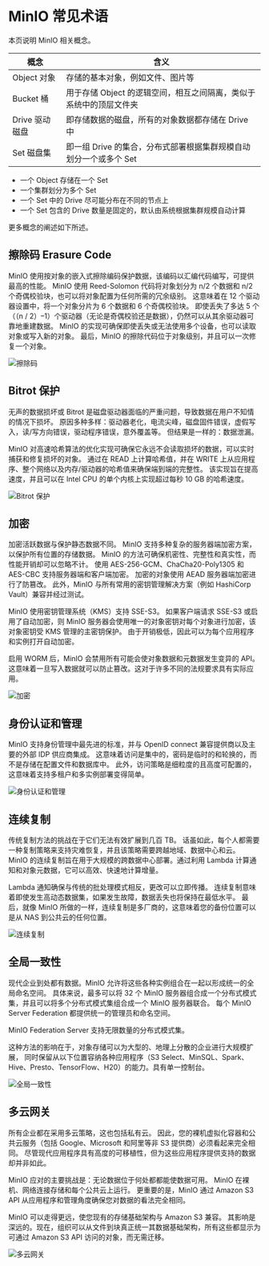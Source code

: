 # MinIO 常见术语

本页说明 MinIO 相关概念。

| 概念           | 含义                                                               |
| -------------- | ------------------------------------------------------------------ |
| Object 对象    | 存储的基本对象，例如文件、图片等                                   |
| Bucket 桶      | 用于存储 Object 的逻辑空间，相互之间隔离，类似于系统中的顶层文件夹 |
| Drive 驱动磁盘 | 即存储数据的磁盘，所有的对象数据都存储在 Drive 中                  |
| Set 磁盘集     | 即一组 Drive 的集合，分布式部署根据集群规模自动划分一个或多个 Set  |

- 一个 Object 存储在一个 Set
- 一个集群划分为多个 Set
- 一个 Set 中的 Drive 尽可能分布在不同的节点上
- 一个 Set 包含的 Drive 数量是固定的，默认由系统根据集群规模自动计算

更多概念的阐述如下所述。

## 擦除码 Erasure Code

MinIO 使用按对象的嵌入式擦除编码保护数据，该编码以汇编代码编写，可提供最高的性能。
MinIO 使用 Reed-Solomon 代码将对象划分为 n/2 个数据和 n/2 个奇偶校验块，也可以将对象配置为任何所需的冗余级别。
这意味着在 12 个驱动器设置中，将一个对象分片为 6 个数据和 6 个奇偶校验块。
即使丢失了多达 5 个（（n / 2）–1）个驱动器（无论是奇偶校验还是数据），仍然可以从其余驱动器可靠地重建数据。
MinIO 的实现可确保即使丢失或无法使用多个设备，也可以读取对象或写入新的对象。
最后，MinIO 的擦除代码位于对象级别，并且可以一次修复一个对象。

![擦除码](https://docs.daocloud.io/daocloud-docs-images/docs/middleware/minio/images/concept01.png)

## Bitrot 保护

无声的数据损坏或 Bitrot 是磁盘驱动器面临的严重问题，导致数据在用户不知情的情况下损坏。
原因多种多样：驱动器老化，电流尖峰，磁盘固件错误，虚假写入，读/写方向错误，驱动程序错误，意外覆盖等。
但结果是一样的：数据泄漏。

MinIO 对高速哈希算法的优化实现可确保它永远不会读取损坏的数据，可以实时捕获和修复损坏的对象。
通过在 READ 上计算哈希值，并在 WRITE 上从应用程序、整个网络以及内存/驱动器的哈希值来确保端到端的完整性。
该实现旨在提高速度，并且可以在 Intel CPU 的单个内核上实现超过每秒 10 GB 的哈希速度。

![Bitrot 保护](https://docs.daocloud.io/daocloud-docs-images/docs/middleware/minio/images/concept02.png)

## 加密

加密活跃数据与保护静态数据不同。
MinIO 支持多种复杂的服务器端加密方案，以保护所有位置的存储数据。
MinIO 的方法可确保机密性、完整性和真实性，而性能开销却可以忽略不计。
使用 AES-256-GCM、ChaCha20-Poly1305 和 AES-CBC 支持服务器端和客户端加密。
加密的对象使用 AEAD 服务器端加密进行了防篡改。
此外，MinIO 与所有常用的密钥管理解决方案（例如 HashiCorp Vault）兼容并经过测试。

MinIO 使用密钥管理系统（KMS）支持 SSE-S3。
如果客户端请求 SSE-S3 或启用了自动加密，则 MinIO 服务器会使用唯一的对象密钥对每个对象进行加密，该对象密钥受 KMS 管理的主密钥保护。
由于开销极低，因此可以为每个应用程序和实例打开自动加密。

启用 WORM 后，MinIO 会禁用所有可能会使对象数据和元数据发生变异的 API。
这意味着一旦写入数据就可以防止篡改。这对于许多不同的法规要求具有实际应用。

![加密](https://docs.daocloud.io/daocloud-docs-images/docs/middleware/minio/images/concept03.png)

## 身份认证和管理

MinIO 支持身份管理中最先进的标准，并与 OpenID connect 兼容提供商以及主要的外部 IDP 供应商集成。
这意味着访问是集中的，密码是临时的和轮换的，而不是存储在配置文件和数据库中。
此外，访问策略是细粒度的且高度可配置的，这意味着支持多租户和多实例部署变得简单。

![身份认证和管理](https://docs.daocloud.io/daocloud-docs-images/docs/middleware/minio/images/concept04.png)

## 连续复制

传统复制方法的挑战在于它们无法有效扩展到几百 TB。
话虽如此，每个人都需要一种复制策略来支持灾难恢复，并且该策略需要跨越地域、数据中心和云。
MinIO 的连续复制旨在用于大规模的跨数据中心部署。通过利用 Lambda 计算通知和对象元数据，它可以高效、快速地计算增量。

Lambda 通知确保与传统的批处理模式相反，更改可以立即传播。
连续复制意味着即使发生高动态数据集，如果发生故障，数据丢失也将保持在最低水平。
最后，就像 MinIO 所做的一样，连续复制是多厂商的，这意味着您的备份位置可以是从 NAS 到公共云的任何位置。

![连续复制](https://docs.daocloud.io/daocloud-docs-images/docs/middleware/minio/images/concept05.png)

## 全局一致性

现代企业到处都有数据。MinIO 允许将这些各种实例组合在一起以形成统一的全局命名空间。
具体来说，最多可以将 32 个 MinIO 服务器组合成一个分布式模式集，并且可以将多个分布式模式集组合成一个 MinIO 服务器联合。
每个 MinIO Server Federation 都提供统一的管理员和命名空间。

MinIO Federation Server 支持无限数量的分布式模式集。

这种方法的影响在于，对象存储可以为大型的、地理上分散的企业进行大规模扩展，
同时保留从以下位置容纳各种应用程序（S3 Select、MinSQL、Spark、Hive、Presto、TensorFlow、H20）的能力。具有单一控制台。

![全局一致性](https://docs.daocloud.io/daocloud-docs-images/docs/middleware/minio/images/concept06.png)

## 多云网关

所有企业都在采用多云策略，这也包括私有云。
因此，您的裸机虚拟化容器和公共云服务（包括 Google、Microsoft 和阿里等非 S3 提供商）必须看起来完全相同。
尽管现代应用程序具有高度的可移植性，但为这些应用程序提供支持的数据却并非如此。

MinIO 应对的主要挑战是：无论数据位于何处都都能使数据可用。
MinIO 在裸机、网络连接存储和每个公共云上运行。
更重要的是，MinIO 通过 Amazon S3 API 从应用程序和管理角度确保您对数据的看法完全相同。

MinIO 可以走得更远，使您现有的存储基础架构与 Amazon S3 兼容。
其影响是深远的。现在，组织可以从文件到块真正统一其数据基础架构，所有这些都显示为可通过 Amazon S3 API 访问的对象，而无需迁移。

![多云网关](https://docs.daocloud.io/daocloud-docs-images/docs/middleware/minio/images/concept07.png)
